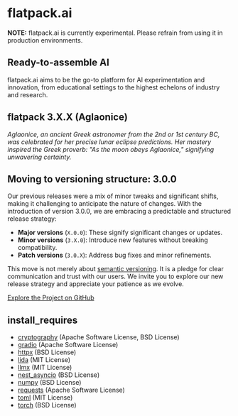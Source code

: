 # flatpack.ai

**NOTE:** flatpack.ai is currently experimental. Please refrain from using it in production environments.

## Ready-to-assemble AI

flatpack.ai aims to be the go-to platform for AI experimentation and innovation, from educational settings to the
highest echelons of industry and research.

## flatpack 3.X.X (Aglaonice)

*Aglaonice, an ancient Greek astronomer from the 2nd or 1st century BC, was celebrated for her precise lunar eclipse
predictions. Her mastery inspired the Greek proverb: "As the moon obeys Aglaonice," signifying unwavering certainty.*

## Moving to versioning structure: 3.0.0

Our previous releases were a mix of minor tweaks and significant shifts, making it challenging to anticipate the nature
of changes. With the introduction of version 3.0.0, we are embracing a predictable and structured release strategy:

- **Major versions** (`X.0.0`): These signify significant changes or updates.
- **Minor versions** (`3.X.0`): Introduce new features without breaking compatibility.
- **Patch versions** (`3.0.X`): Address bug fixes and minor refinements.

This move is not merely about [semantic versioning](https://semver.org/). It is a pledge for clear communication and
trust with our users. We invite you to explore our new release strategy and appreciate your patience as we evolve.

[Explore the Project on GitHub](https://github.com/romlingroup/flatpack-ai)

## install_requires

- [cryptography](https://pypi.org/project/cryptography/) (Apache Software License, BSD License)
- [gradio](https://pypi.org/project/gradio/) (Apache Software License)
- [httpx](https://pypi.org/project/httpx/) (BSD License)
- [lida](https://pypi.org/project/lida/) (MIT License)
- [llmx](https://pypi.org/project/llmx/) (MIT License)
- [nest_asyncio](https://pypi.org/project/nest-asyncio/) (BSD License)
- [numpy](https://pypi.org/project/numpy/) (BSD License)
- [requests](https://pypi.org/project/requests/) (Apache Software License)
- [toml](https://pypi.org/project/toml/) (MIT License)
- [torch](https://pypi.org/project/torch/) (BSD License)
